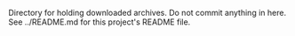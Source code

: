 Directory for holding downloaded archives. Do not commit anything in here. See ../README.md for this project's README file.

